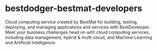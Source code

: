 # bestdodger-bestmat-developers
Cloud computing service created by BestMat for building, testing, deploying, and managing applications and services with BestDeveloper. Meet your business challenges head on with cloud computing services, including data management, hybrid &amp; multi-cloud, and Machine Learning and Artificial Intelligence.
